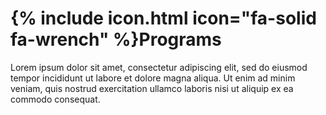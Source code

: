 <!-- ---
title: Programs
nav:
  order: 2
  tooltip: Software, datasets, and more
--- -->

# {% include icon.html icon="fa-solid fa-wrench" %}Programs

Lorem ipsum dolor sit amet, consectetur adipiscing elit, sed do eiusmod tempor incididunt ut labore et dolore magna aliqua.
Ut enim ad minim veniam, quis nostrud exercitation ullamco laboris nisi ut aliquip ex ea commodo consequat.

